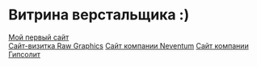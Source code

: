 # Витрина верстальщика :)

[Мой первый сайт](https://mandarinka10.github.io/myfirstsite "Нажимай") <br>
[Сайт-визитка Raw Graphics](https://mandarinka10.github.io/delivery "Нажимай")
[Сайт компании Neventum](https://mandarinka10.github.io/Neventum "Нажимай")
[Сайт компании Гипсолит](https://mandarinka10.github.io/Shtukatur "Нажимай")
